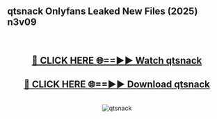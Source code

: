 <h2>qtsnack Onlyfans Leaked New Files (2025) n3v09</h2>
<br>
<div align="center">
<h2><a href="https://mediafiles.top/qtsnack&ref=git" rel="nofollow">🔴 CLICK HERE 🌐==►► Watch qtsnack</a></h2>
<h2><a href="https://mediafiles.top/qtsnack&ref=git" rel="nofollow">🔴 CLICK HERE 🌐==►► Download qtsnack</a></h2>
<br>
<a href="https://mediafiles.top/qtsnack&ref=git" rel="nofollow" data-target="animated-image.originalLink"><img src="https://i.ibb.co.com/xMMVF88/686577567.gif" alt="qtsnack" style="max-width: 100%; display: inline-block;" data-target="animated-image.originalImage"></a>
</div>
<br>
<br>